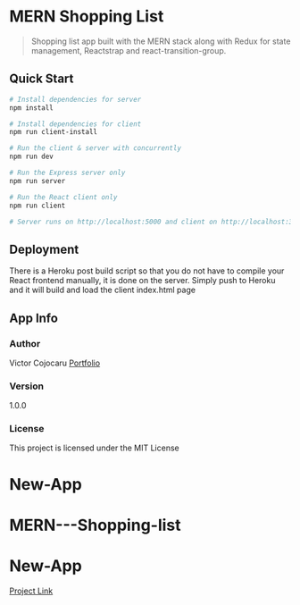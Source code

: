 ﻿# MERN Shopping List

> Shopping list app built with the MERN stack along with Redux for state management, Reactstrap and react-transition-group.

## Quick Start

```bash
# Install dependencies for server
npm install

# Install dependencies for client
npm run client-install

# Run the client & server with concurrently
npm run dev

# Run the Express server only
npm run server

# Run the React client only
npm run client

# Server runs on http://localhost:5000 and client on http://localhost:3000
```

## Deployment

There is a Heroku post build script so that you do not have to compile your React frontend manually, it is done on the server. Simply push to Heroku and it will build and load the client index.html page

## App Info

### Author

Victor Cojocaru
[Portfolio](http://www.victorcojocaru.com)

### Version

1.0.0

### License

This project is licensed under the MIT License
# New-App
# MERN---Shopping-list
# New-App

[Project Link](https://cryptic-coast-10793.herokuapp.com/)
